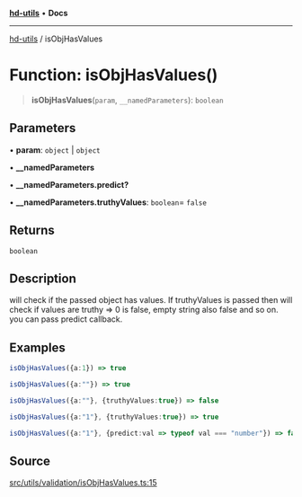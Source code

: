 [**hd-utils**](../README.md) • **Docs**

***

[hd-utils](../globals.md) / isObjHasValues

# Function: isObjHasValues()

> **isObjHasValues**(`param`, `__namedParameters`): `boolean`

## Parameters

• **param**: `object` \| `object`

• **\_\_namedParameters**

• **\_\_namedParameters.predict?**

• **\_\_namedParameters.truthyValues**: `boolean`= `false`

## Returns

`boolean`

## Description

will check if the passed object has values.
If truthyValues is passed then will check if values are truthy => 0 is false, empty string also false and so on.
you can pass predict callback.

## Examples

```ts
isObjHasValues({a:1}) => true
```

```ts
isObjHasValues({a:""}) => true
```

```ts
isObjHasValues({a:""}, {truthyValues:true}) => false
```

```ts
isObjHasValues({a:"1"}, {truthyValues:true}) => true
```

```ts
isObjHasValues({a:"1"}, {predict:val => typeof val === "number"}) => false
```

## Source

[src/utils/validation/isObjHasValues.ts:15](https://github.com/AhmadHddad/h-utils/blob/5c76ff5de068cee019fc632d9da2e395721bb48f/src/utils/validation/isObjHasValues.ts#L15)
